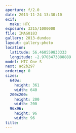 ```yaml
---
aperture: f/2.0
date: 2013-11-24 13:30:10
exif:
  make: HTC
exposure: 3215/1000000
file: IMAG0183
gallery: 2013-dundee
layout: gallery-photo
location:
  latitude: 56.460559833333
  longitude: -2.9703473888889
model: HTC One S
next: ad2b297
ordering: 0
sizes:
  640w:
    height: 361
    width: 640
  200x200:
    height: 200
    width: 200
  96x96:
    height: 96
    width: 96
title: 
---
```


